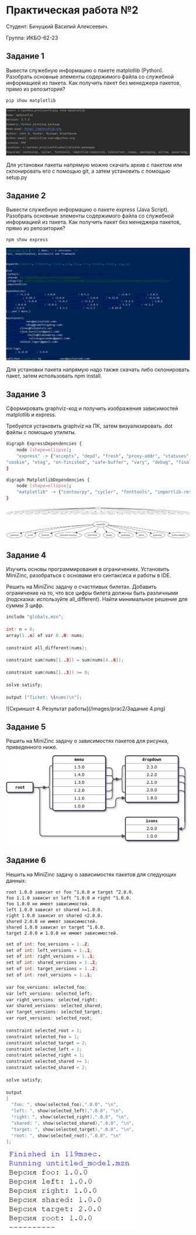 # Практическая работа №2

Студент: Бичуцкий Василий Алексеевич.

Группа: ИКБО-62-23



## Задание 1

Вывести служебную информацию о пакете matplotlib (Python). Разобрать основные элементы содержимого файла со служебной информацией из пакета. Как получить пакет без менеджера пакетов, прямо из репозитория?

```powershell
pip show matplotlib
```

![Скриншот 1. Результат работы программы](/images/prac2/Задание%201.png)

Для установки пакеты напрямую можно скачать архив с пакетом или склонировать его с помощью git, а затем установить с помощью setup.py

## Задание 2

Вывести служебную информацию о пакете express (Java Script). Разобрать основные элементы содержимого файла со служебной информацией из пакета. Как получить пакет без менеджера пакетов, прямо из репозитория?

```powershell
npm show express
```

![Скриншот 2. Результат работы программы](/images/prac2/Задание%202.png)

Для установки пакета напрямую надо также скачать либо склонировать пакет, затем использовать npm install.

## Задание 3

Сформировать graphviz-код и получить изображения зависимостей matplotlib и express.

Требуется установить graphviz на ПК, затем визуализировать .dot файлы с помощью утилиты.

```bash
digraph ExpressDependencies {
    node [shape=ellipse];
    "express" -> {"accepts", "depd", "fresh", "proxy-addr", "statuses", "body-parser", "encodeurl", "http-errors", "qs", "type-is", "content-type", "escape-html", "methods", "range-parser", "utils-merge",
"cookie", "etag", "on-finished", "safe-buffer", "vary", "debug", "finalhandler", "parseurl", "send"};
}
```

```bash
digraph MatplotlibDependencies {
    node [shape=ellipse];
    "matplotlib" -> {"contourpy", "cycler", "fonttools", "importlib-resources", "kiwisolver", "numpy", "packaging", "pillow", "pyparsing", "python-dateutil"};
}
```

![Скриншот 3. Граф](/images/prac2/graphviz1.png)

![Скриншот 3. Граф](/images/prac2/graphviz2.png)

## Задание 4

Изучить основы программирования в ограничениях. Установить MiniZinc, разобраться с основами его синтаксиса и работы в IDE.

Решить на MiniZinc задачу о счастливых билетах. Добавить ограничение на то, что все цифры билета должны быть различными (подсказка: используйте all_different). Найти минимальное решение для суммы 3 цифр.

```c++
include "globals.mzn";

int: n = 6;
array[1..n] of var 0..9: nums;

constraint all_different(nums);

constraint sum(nums[1..3]) = sum(nums[4..6]);

constraint sum(nums[1..3]) >= 0;

solve satisfy;

output ["Ticket: \(nums)\n"];
```

![Скриншот 4. Результат работы](/images/prac2/Задание 4.png)

## Задание 5

Решить на MiniZinc задачу о зависимостях пакетов для рисунка, приведенного ниже.

![Скриншот 5. Зависимости](/images/prac2/depend1.png)

## Задание 6

Hешить на MiniZinc задачу о зависимостях пакетов для следующих данных:

```
root 1.0.0 зависит от foo ^1.0.0 и target ^2.0.0.
foo 1.1.0 зависит от left ^1.0.0 и right ^1.0.0.
foo 1.0.0 не имеет зависимостей.
left 1.0.0 зависит от shared >=1.0.0.
right 1.0.0 зависит от shared <2.0.0.
shared 2.0.0 не имеет зависимостей.
shared 1.0.0 зависит от target ^1.0.0.
target 2.0.0 и 1.0.0 не имеют зависимостей.
```

```c++
set of int: foo_versions = 1..2;
set of int: left_versions = 1..1;
set of int: right_versions = 1..1;
set of int: shared_versions = 1..2;
set of int: target_versions = 1..2;
set of int: root_versions = 1..1; 

var foo_versions: selected_foo;
var left_versions: selected_left;
var right_versions: selected_right;
var shared_versions: selected_shared;
var target_versions: selected_target;
var root_versions: selected_root;

constraint selected_root = 1;
constraint selected_foo = 1;
constraint selected_target = 2;
constraint selected_left = 1;
constraint selected_right = 1;
constraint selected_shared >= 1;
constraint selected_shared < 2;

solve satisfy;

output 
[
  "foo: ", show(selected_foo),".0.0", "\n",
  "left: ", show(selected_left),".0.0", "\n",
  "right: ", show(selected_right),".0.0", "\n",
  "shared: ", show(selected_shared),".0.0", "\n",
  "target: ", show(selected_target),".0.0", "\n",
  "root: ", show(selected_root),".0.0", "\n"
];
```

![Скриншот 6. результат работы программы](/images/prac2/Задание%206.png)
